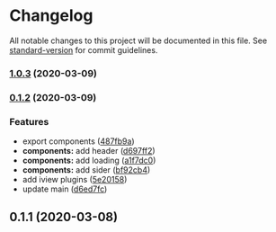 # Changelog

All notable changes to this project will be documented in this file. See [standard-version](https://github.com/conventional-changelog/standard-version) for commit guidelines.

### [1.0.3](https://github.com/aiiua/addax-layout/compare/v1.0.1...v1.0.3) (2020-03-09)

### [0.1.2](https://github.com/aiiua/addax-layout/compare/v0.1.1...v0.1.2) (2020-03-09)


### Features

* export components ([487fb9a](https://github.com/aiiua/addax-layout/commit/487fb9a93093fe2caa1b86b81f56c612600a52a0))
* **components:** add header ([d697ff2](https://github.com/aiiua/addax-layout/commit/d697ff29cc94668ad7f19d0c8f9d8d31f73bf9d4))
* **components:** add loading ([a1f7dc0](https://github.com/aiiua/addax-layout/commit/a1f7dc0fee1aa5f9d86d903f913dc4b8ab58679c))
* **components:** add sider ([bf92cb4](https://github.com/aiiua/addax-layout/commit/bf92cb41c85d1aa3843a8dd058e2998c39033f69))
* add iview plugins ([5e20158](https://github.com/aiiua/addax-layout/commit/5e201582968f804874ab8cfc75822ed4e9c2fdef))
* update main ([d6ed7fc](https://github.com/aiiua/addax-layout/commit/d6ed7fc979d4d339dad586e9d4c444e2eb92ebd9))

<a name="0.1.1"></a>
## 0.1.1 (2020-03-08)
